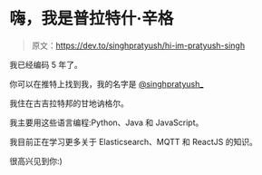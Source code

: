 # 嗨，我是普拉特什·辛格

> 原文：<https://dev.to/singhpratyush/hi-im-pratyush-singh>

我已经编码 5 年了。

你可以在推特上找到我，我的名字是 [@singhpratyush_](https://twitter.com/singhpratyush_)

我住在古吉拉特邦的甘地讷格尔。

我主要用这些语言编程:Python、Java 和 JavaScript。

我目前正在学习更多关于 Elasticsearch、MQTT 和 ReactJS 的知识。

很高兴见到你:)